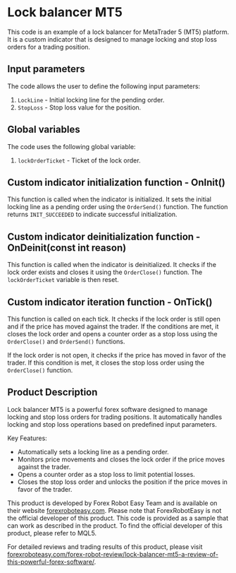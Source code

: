 # Lock balancer MT5

This code is an example of a lock balancer for MetaTrader 5 (MT5) platform. It is a custom indicator that is designed to manage locking and stop loss orders for a trading position.

## Input parameters

The code allows the user to define the following input parameters:

1. `LockLine` - Initial locking line for the pending order.
2. `StopLoss` - Stop loss value for the position.

## Global variables

The code uses the following global variable:

1. `lockOrderTicket` - Ticket of the lock order.

## Custom indicator initialization function - OnInit()

This function is called when the indicator is initialized. It sets the initial locking line as a pending order using the `OrderSend()` function. The function returns `INIT_SUCCEEDED` to indicate successful initialization.

## Custom indicator deinitialization function - OnDeinit(const int reason)

This function is called when the indicator is deinitialized. It checks if the lock order exists and closes it using the `OrderClose()` function. The `lockOrderTicket` variable is then reset.

## Custom indicator iteration function - OnTick()

This function is called on each tick. It checks if the lock order is still open and if the price has moved against the trader. If the conditions are met, it closes the lock order and opens a counter order as a stop loss using the `OrderClose()` and `OrderSend()` functions.

If the lock order is not open, it checks if the price has moved in favor of the trader. If this condition is met, it closes the stop loss order using the `OrderClose()` function.

## Product Description

Lock balancer MT5 is a powerful forex software designed to manage locking and stop loss orders for trading positions. It automatically handles locking and stop loss operations based on predefined input parameters.

Key Features:
- Automatically sets a locking line as a pending order.
- Monitors price movements and closes the lock order if the price moves against the trader.
- Opens a counter order as a stop loss to limit potential losses.
- Closes the stop loss order and unlocks the position if the price moves in favor of the trader.

This product is developed by Forex Robot Easy Team and is available on their website [forexroboteasy.com](https://forexroboteasy.com). Please note that ForexRobotEasy is not the official developer of this product. This code is provided as a sample that can work as described in the product. To find the official developer of this product, please refer to MQL5. 

For detailed reviews and trading results of this product, please visit [forexroboteasy.com/forex-robot-review/lock-balancer-mt5-a-review-of-this-powerful-forex-software/](https://forexroboteasy.com/forex-robot-review/lock-balancer-mt5-a-review-of-this-powerful-forex-software/).
